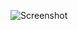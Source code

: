 ![Screenshot](https://raw.githubusercontent.com/Cryakl/Ultimate-RAT-Collection/refs/heads/main/NuclearRat/Nuclear%20RAT%201.0%20PublicBeta%206.3/Screenshot.png)
